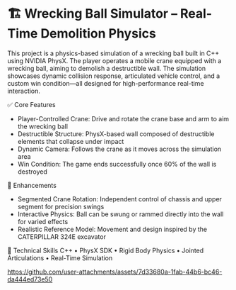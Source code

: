 # 🏗️ Wrecking Ball Simulator – Real-Time Demolition Physics

This project is a physics-based simulation of a wrecking ball built in C++ using NVIDIA PhysX. The player operates a mobile crane equipped with a wrecking ball, aiming to demolish a destructible wall. The simulation showcases dynamic collision response, articulated vehicle control, and a custom win condition—all designed for high-performance real-time interaction.

✅ Core Features
- Player-Controlled Crane: Drive and rotate the crane base and arm to aim the wrecking ball
- Destructible Structure: PhysX-based wall composed of destructible elements that collapse under impact
- Dynamic Camera: Follows the crane as it moves across the simulation area
- Win Condition: The game ends successfully once 60% of the wall is destroyed

🧠 Enhancements
- Segmented Crane Rotation: Independent control of chassis and upper segment for precision swings
- Interactive Physics: Ball can be swung or rammed directly into the wall for varied effects
- Realistic Reference Model: Movement and design inspired by the CATERPILLAR 324E excavator

🧪 Technical Skills
C++ • PhysX SDK • Rigid Body Physics • Jointed Articulations • Real-Time Simulation

https://github.com/user-attachments/assets/7d33680a-1fab-44b6-bc46-da444ed73e50

